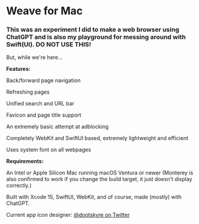 # Weave for Mac
### This was an experiment I did to make a web browser using ChatGPT and is also my playground for messing around with Swift(UI). DO NOT USE THIS!

But, while we're here...

**Features:**

Back/forward page navigation

Refreshing pages

Unified search and URL bar

Favicon and page title support

An extremely basic attempt at adblocking

Completely WebKit and SwiftUI based, extremely lightweight and efficient

Uses system font on all webpages

**Requirements:**

An Intel or Apple Silicon Mac running macOS Ventura or newer (Monterey is also confirmed to work if you change the build target, it just doesn't display correctly.)

Built with Xcode 15, SwiftUI, WebKit, and of course, made (mostly) with ChatGPT.

Current app icon designer: [@dootskyre on Twitter](https://twitter.com/dootskyre)
